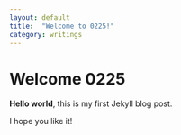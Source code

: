 ```yaml
---
layout: default
title:  "Welcome to 0225!"
category: writings
---
```


# Welcome 0225

**Hello world**, this is my first Jekyll blog post.

I hope you like it!